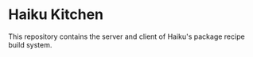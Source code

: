 Haiku Kitchen
==========================
This repository contains the server and client of Haiku's package recipe build
system.
